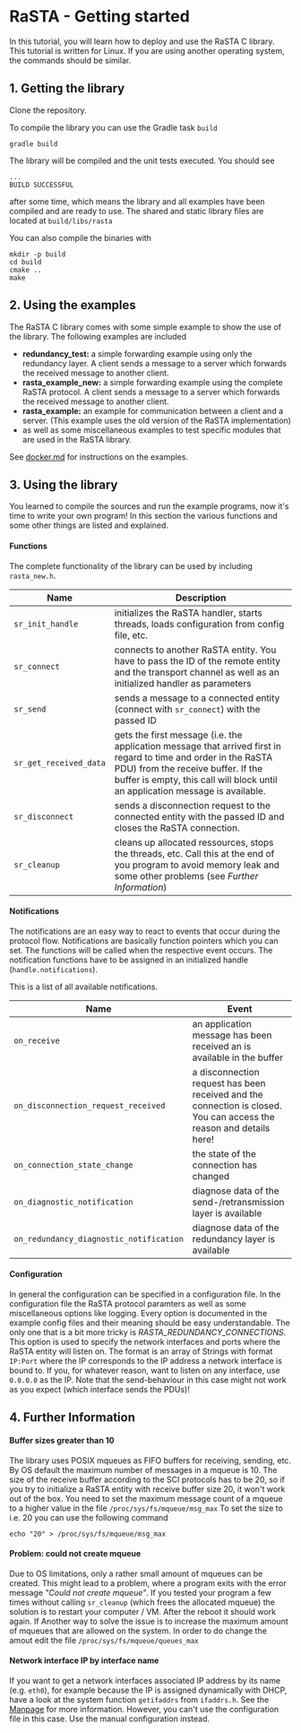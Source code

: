 # RaSTA - Getting started
In this tutorial, you will learn how to deploy and use the RaSTA C library.
This tutorial is written for Linux. If you are using another operating system, the commands should be similar.

## 1. Getting the library

Clone the repository.


To compile the library you can use the Gradle task `build`
```
gradle build
```

The library will be compiled and the unit tests executed. You should see
```
...
BUILD SUCCESSFUL
```
after some time, which means the library and all examples have been compiled and are ready to use.
The shared and static library files are located at `build/libs/rasta`

You can also compile the binaries with

```
mkdir -p build
cd build
cmake ..
make
```

## 2. Using the examples
The RaSTA C library comes with some simple example to show the use of the library.
The following examples are included

- **redundancy_test:** a simple forwarding example using only the redundancy layer. A client sends a message to a server which forwards the received message to another client.
- **rasta_example_new:** a simple forwarding example using the complete RaSTA protocol. A client sends a message to a server which forwards the received message to another client.
- **rasta_example:** an example for communication between a client and a server. (This example uses the old version of the RaSTA implementation)
- as well as some miscellaneous examples to test specific modules that are used in the RaSTA library.

See [docker.md](docker.md) for instructions on the examples.

## 3. Using the library
You learned to compile the sources and run the example programs, now it's time to write your own program!
In this section the various functions and some other things are listed and explained.

#### Functions
The complete functionality of the library can be used by including `rasta_new.h`.

| Name                      | Description                                                                                                                                                                                                                            |
| ------------------------- | ---------------------------------------------------------                                                                                                                                                                              |
| `sr_init_handle`          | initializes the RaSTA handler, starts threads, loads configuration from config file, etc.                                                                                                                                              |
| `sr_connect`              | connects to another RaSTA entity. You have to pass the ID of the remote entity and the transport channel as well as an initialized handler as parameters                                                                               |
| `sr_send`                 | sends a message to a connected entity (connect with `sr_connect`) with the passed ID                                                                                                                                                   |
| `sr_get_received_data`    | gets the first message (i.e. the application message that arrived first in regard to time and order in the RaSTA PDU) from the receive buffer. If the buffer is empty, this call will block until an application message is available. |
| `sr_disconnect`           | sends a disconnection request to the connected entity with the passed ID and closes the RaSTA connection.                                                                                                                              |
| `sr_cleanup`              | cleans up allocated ressources, stops the threads, etc. Call this at the end of you program to avoid memory leak and some other problems (see *Further Information*)                                                                   |

#### Notifications
The notifications are an easy way to react to events that occur during the protocol flow. Notifications are basically function pointers which you can set. The functions will be called when the respective event occurs. The notification functions have to be assigned in an initialized handle (`handle.notifications`).

This is a list of all available notifications.

| Name                                    | Event                                                                                                               |
| --------------------------------------- | ------------------------------------------------------------------------------------------------------------------- |
| `on_receive`                            | an application message has been received an is available in the buffer                                              |
| `on_disconnection_request_received`     | a disconnection request has been received and the connection is closed. You can access the reason and details here! |
| `on_connection_state_change`            | the state of the connection has changed                                                                             |
| `on_diagnostic_notification`            | diagnose data of the send-/retransmission layer is available                                                        |
| `on_redundancy_diagnostic_notification` | diagnose data of the redundancy layer is available                                                                  |

#### Configuration
In general the configuration can be specified in a configuration file. In the configuration file the RaSTA protocol paramters as well as some miscellaneous options like logging. Every option is documented in the example config files and their meaning should be easy understandable. The only one that is a bit more tricky is *RASTA_REDUNDANCY_CONNECTIONS*.
This option is used to specify the network interfaces and ports where the RaSTA entity will listen on. The format is an array of Strings with format `IP:Port` where the IP corresponds to the IP address a network interface is bound to. If you, for whatever reason, want to listen on any interface, use `0.0.0.0` as the IP.
Note that the send-behaviour in this case might not work as you expect (which interface sends the PDUs)!

## 4. Further Information
#### Buffer sizes greater than 10
The library uses POSIX mqueues as FIFO buffers for receiving, sending, etc.
By OS default the maximum number of messages in a mqueue is 10. The size of the receive buffer according to the SCI protocols has to be 20, so if you try to initialize a RaSTA entity with receive buffer size 20, it won't work out of the box. You need to set the maximum message count of a mqueue to a higher value in the file `/proc/sys/fs/mqueue/msg_max`
To set the size to i.e. 20 you can use the following command

```
echo "20" > /proc/sys/fs/mqueue/msg_max
```

#### Problem: could not create mqueue
Due to OS limitations, only a rather small amount of mqueues can be created. This might lead to a problem, where a program exits with the error message  *"Could not create mqueue"*. If you tested your program a few times without calling `sr_cleanup` (which frees the allocated mqueue) the solution is to restart your computer / VM. After the reboot it should work again.
If Another way to solve the issue is to increase the maximum amount of mqueues that are allowed on the system. In order to do change the amout edit the file `/proc/sys/fs/mqueue/queues_max`

#### Network interface IP by interface name
If you want to get a network interfaces associated IP address by its name (e.g. `eth0`), for example because the IP is assigned dynamically with DHCP, have a look at the system function `getifaddrs` from `ifaddrs.h`. See the [Manpage](http://man7.org/linux/man-pages/man3/getifaddrs.3.html)  for more information.
However, you can't use the configuration file in this case. Use the manual configuration instead.

